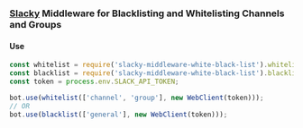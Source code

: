 ### [Slacky](https://github.com/slacky-bot/slacky) Middleware for Blacklisting and Whitelisting Channels and Groups

#### Use
```js
const whitelist = require('slacky-middleware-white-black-list').whitelist;
const blacklist = require('slacky-middleware-white-black-list').blacklist;
const token = process.env.SLACK_API_TOKEN;

bot.use(whitelist(['channel', 'group'], new WebClient(token)));
// OR
bot.use(blacklist(['general'], new WebClient(token)));
```
